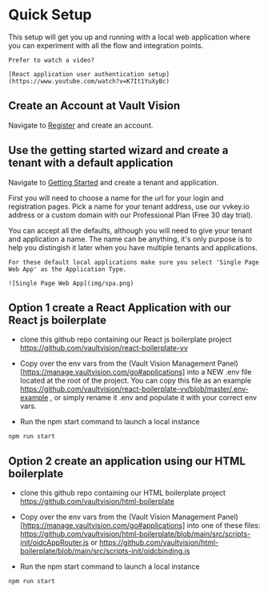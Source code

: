 Quick Setup
==================
This setup will get you up and running with a local web application where you can experiment with all the flow and integration points.

```{note}
Prefer to watch a video?

[React application user authentication setup](https://www.youtube.com/watch?v=K7It1YuXyBc)

```

## Create an Account at Vault Vision

Navigate to [Register](https://manage.vaultvision.com/register) and create an account.


## Use the getting started wizard and create a tenant with a default application

Navigate to [Getting Started](https://manage.vaultvision.com/start) and create a tenant and application.

First you will need to choose a name for the url for your login and registration pages. Pick a name for your tenant address, use our vvkey.io address or a custom domain with our Professional Plan (Free 30 day trial).

You can accept all the defaults, although you will need to give your tenant and application a name.  The name can be anything, it's only purpose is to help you distingish it later when you have multiple tenants and applications.

```{note}
For these default local applications make sure you select 'Single Page Web App' as the Application Type.

![Single Page Web App](img/spa.png)

```


## Option 1 create a React Application with our React js boilerplate

- clone this github repo containing our React js boilerplate project <https://github.com/vaultvision/react-boilerplate-vv>

- Copy over the env vars from the (Vault Vision Management Panel)[https://manage.vaultvision.com/go#applications] into a NEW .env file located at the root of the project.  You can copy this file as an example <https://github.com/vaultvision/react-boilerplate-vv/blob/master/.env-example> , or simply rename it .env and populate it with your correct env vars.

- Run the npm start command to launch a local instance
```
npm run start
```

## Option 2 create an application using our HTML boilerplate

- clone this github repo containing our HTML boilerplate project <https://github.com/vaultvision/html-boilerplate>

- Copy over the env vars from the (Vault Vision Management Panel)[https://manage.vaultvision.com/go#applications] into one of these files: <https://github.com/vaultvision/html-boilerplate/blob/main/src/scripts-init/oidcAppRouter.js> or <https://github.com/vaultvision/html-boilerplate/blob/main/src/scripts-init/oidcbinding.js>

- Run the npm start command to launch a local instance
```
npm run start
```
